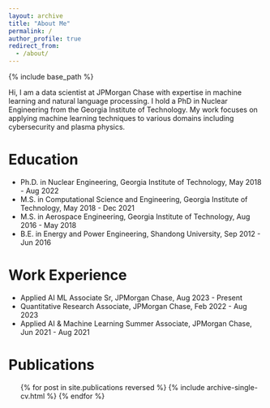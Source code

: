 ```yaml
---
layout: archive
title: "About Me"
permalink: /
author_profile: true
redirect_from:
  - /about/
---
```


{% include base_path %}

Hi, I am a data scientist at JPMorgan Chase with expertise in machine learning and natural language processing. I hold a PhD in Nuclear Engineering from the Georgia Institute of Technology. My work focuses on applying machine learning techniques to various domains including cybersecurity and plasma physics.

Education
======
* Ph.D. in Nuclear Engineering, Georgia Institute of Technology, May 2018 - Aug 2022
* M.S. in Computational Science and Engineering, Georgia Institute of Technology, May 2018 - Dec 2021
* M.S. in Aerospace Engineering, Georgia Institute of Technology, Aug 2016 - May 2018
* B.E. in Energy and Power Engineering, Shandong University, Sep 2012 - Jun 2016

Work Experience
======
* Applied AI ML Associate Sr, JPMorgan Chase, Aug 2023 - Present
* Quantitative Research Associate, JPMorgan Chase, Feb 2022 - Aug 2023
* Applied AI & Machine Learning Summer Associate, JPMorgan Chase, Jun 2021 - Aug 2021

Publications
======
  <ul>{% for post in site.publications reversed %}
    {% include archive-single-cv.html %}
  {% endfor %}</ul>
